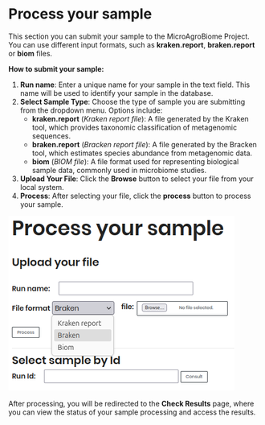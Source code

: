# Process your sample

This section you can submit your sample to the MicroAgroBiome Project. You can use different input formats, such as **kraken.report**, **braken.report** or **biom** files. 

**How to submit your sample:**

1. **Run name**: Enter a unique name for your sample in the text field. This name will be used to identify your sample in the database.
2. **Select Sample Type**: Choose the type of sample you are submitting from the dropdown menu. Options include:
   - **kraken.report** (*Kraken report file*): A file generated by the Kraken tool, which provides taxonomic classification of metagenomic sequences. 
   -  **braken.report** (*Bracken report file*): A file generated by the Bracken tool, which estimates species abundance from metagenomic data.
   -  **biom** (*BIOM file*): A file format used for representing biological sample data, commonly used in microbiome studies.
3. **Upload Your File**: Click the **Browse** button to select your file from your local system.
4. **Process**: After selecting your file, click the **process** button to process your sample.

![Process Your Sample](./_static/process_sample_input.png)

After processing, you will be redirected to the **Check Results** page, where you can view the status of your sample processing and access the results.